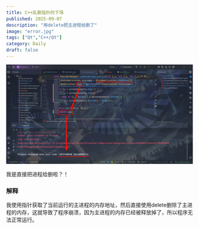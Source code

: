 ```yaml
---
title: C++乱删指针的下场
published: 2025-09-07
description: "用delete把主进程给删了"
image: "error.jpg"
tags: ["Qt","C++/Qt"]
category: Daily
draft: false
---
```


![](PixPin_2025-09-07_18-32-09_20250907190847724545.png)

我是直接把进程给删啦？！

### 解释

我使用指针获取了当前运行的主进程的内存地址，然后直接使用delete删除了主进程的内存，这就导致了程序崩溃，因为主进程的内存已经被释放掉了，所以程序无法正常运行。
